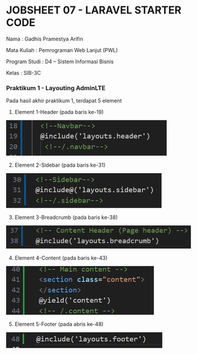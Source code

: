 # JOBSHEET 07 - LARAVEL STARTER CODE
Nama : Gadhis Pramestya Arifin

Mata Kuliah : Pemrograman Web Lanjut (PWL)

Program Studi : D4 – Sistem Informasi Bisnis

Kelas    : SIB-3C

### Praktikum 1 - Layouting AdminLTE
Pada hasil akhir praktikum 1, terdapat 5 element

1. Element 1-Header (pada baris ke-19)

![alt text](<Screenshot 2024-04-02 091935.png>)


2. Element 2-Sidebar (pada baris ke-31)

![alt text](<Screenshot 2024-04-02 092123.png>)


3. Element 3-Breadcrumb (pada baris ke-38)

![alt text](<Screenshot 2024-04-02 092236.png>)


4. Element 4-Content (pada baris ke-43)

![alt text](<Screenshot 2024-04-02 092410.png>)


5. Element 5-Footer (pada abris ke-48)

![alt text](<Screenshot 2024-04-02 092525.png>)


























